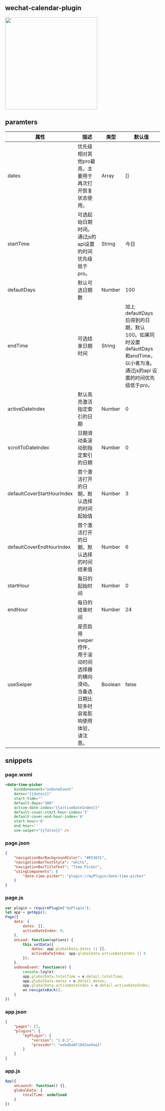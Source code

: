 ## wechat-calendar-plugin

<img width="300" align="center" src="picture.jpg"/>

## paramters

属性  | 描述 | 类型 | 默认值
---- | ---- | -- | ------
dates | 优先级相对其他pro最高，主要用于再次打开恢复状态使用。| Array  | []
startTime | 可选起始日期时间。通过js的api设置的时间优先级低于pro。    | String  | 今日  
defaultDays | 默认可选日期数    | Number  | 100
endTime | 可选结束日期时间    | String  | 加上defaultDays后得到的日期，默认100。如果同时设置defaultDays和endTime，以小者为准。通过js的api  设置的时间优先级低于pro。
activeDateIndex | 默认高亮激活指定索引的日期    | Number  | 0
scrollToDateIndex | 日期滑动条滚动到指定索引的日期    | Number  | 0
defaultCoverStartHourIndex | 首个激活打开的日期，默认选择的时间起始值    | Number  | 3
defaultCoverEndHourIndex | 首个激活打开的日期，默认选择的时间结束值    | Number  | 6
startHour | 每日的起始时间| Number  | 0
endHour | 每日的结束时间| Number  | 24
useSwiper | 是否启用swiper控件，用于滚动时间选择器的横向滑动。当备选日期比较多时容易影响使用体验，请注意。  | Boolean    | false  

## snippets

### page.wxml

```html
<date-time-picker
	binddoneevent="onDoneEvent"
	dates="{{dates}}"
	start-time=""
	default-days="300"
	active-date-index="{{activeDateIndex}}"
	default-cover-start-hour-index='3'
	default-cover-end-hour-index='6'
	start-hour='6'
	end-hour=''
	use-swiper="{{false}}" />
```

### page.json

```json
{
	"navigationBarBackgroundColor": "#051631",
	"navigationBarTextStyle": "white",
	"navigationBarTitleText": "Time Picker",
	"usingComponents": {
		"date-time-picker": "plugin://myPlugin/date-time-picker"
	}
}
```

### page.js

```js
var plugin = requirePlugin("myPlugin");
let app = getApp();
Page({
	data: {
		dates: [],
		activeDateIndex: 0,
	},
	onLoad: function(options) {
		this.setData({
			dates: app.globalData.dates || [],
			activeDateIndex: app.globalData.activeDateIndex || 0
		});
	},
	onDoneEvent: function(e) {
		console.log(e);
		app.globalData.totalTime = e.detail.totalTime;
		app.globalData.dates = e.detail.dates;
		app.globalData.activeDateIndex = e.detail.activeDateIndex;
		wx.navigateBack();
	}
})
```

### app.json

```json
{
	"pages": [],
	"plugins": {
		"myPlugin": {
			"version": "1.0.1",
			"provider": "wxbdba0f18d2aa9aa1"
		}
	}
}
```

### app.js

```js
App({
	onLaunch: function() {},
	globalData: {
		totalTime: undefined
	}
})
```
